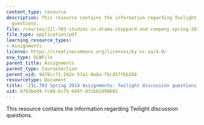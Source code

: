 ```yaml
---
content_type: resource
description: This resource contains the information regarding Twilight discussion
  questions.
file: /courses/21l-703-studies-in-drama-stoppard-and-company-spring-2014/6783bed4fc086c75604f031b62d98683_MIT21L_703S14_Twilight.pdf
file_type: application/pdf
learning_resource_types:
- Assignments
license: https://creativecommons.org/licenses/by-nc-sa/4.0/
ocw_type: OCWFile
parent_title: Assignments
parent_type: CourseSection
parent_uid: 9478cc71-242e-57a1-0e8a-fbcd57f6b288
resourcetype: Document
title: '21L.703 Spring 2014 Assignments: Twilight discussion questions'
uid: 6783bed4-fc08-6c75-604f-031b62d98683
---
```

This resource contains the information regarding Twilight discussion questions.